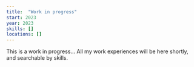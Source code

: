 ```yaml
---
title:  "Work in progress"
start: 2023
year: 2023
skills: []
locations: []
---
```

This is a work in progress... All my work experiences will be here shortly, and searchable by skills. 
